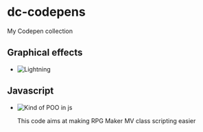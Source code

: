 # dc-codepens
My Codepen collection

## Graphical effects
* ![Lightning](https://codepen.io/anon/pen/Kowjqw?editors=0110)

## Javascript 
* ![Kind of POO in js](https://codepen.io/anon/pen/MrzqKy?editors=0012)

  This code aims at making RPG Maker MV class scripting easier
